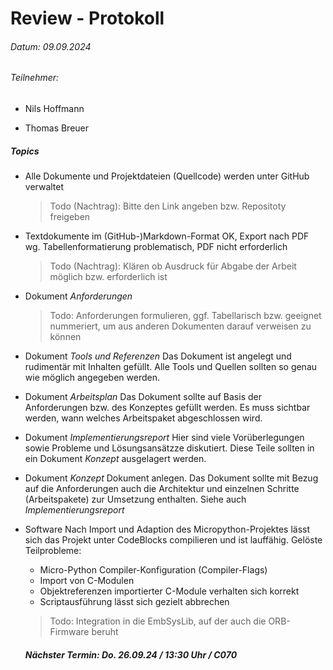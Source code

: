 # Review - Protokoll

###### Datum: 09.09.2024

###### Teilnehmer:

- Nils Hoffmann

- Thomas Breuer

##### Topics

- Alle Dokumente und Projektdateien (Quellcode) werden unter GitHub verwaltet
  
  > Todo (Nachtrag): Bitte den Link angeben bzw. Repositoty freigeben

- Textdokumente im (GitHub-)Markdown-Format OK, Export nach PDF wg. Tabellenformatierung problematisch, PDF nicht erforderlich
  
  > Todo (Nachtrag): Klären ob Ausdruck für Abgabe der Arbeit möglich bzw. erforderlich ist

- Dokument *Anforderungen*
  
  > Todo: Anforderungen formulieren, ggf. Tabellarisch bzw. geeignet nummeriert, um aus anderen Dokumenten darauf verweisen zu können

- Dokument *Tools und Referenzen*
  Das Dokument ist angelegt und rudimentär mit Inhalten gefüllt. Alle Tools und Quellen sollten so genau wie möglich angegeben werden. 

- Dokument *Arbeitsplan*
  Das Dokument sollte auf Basis der Anforderungen bzw. des Konzeptes gefüllt werden. Es muss sichtbar werden, wann welches Arbeitspaket abgeschlossen wird.

- Dokument *Implementierungsreport*
  Hier sind viele Vorüberlegungen sowie Probleme und Lösungsansätzze diskutiert. Diese Teile sollten in ein Dokument *Konzept* ausgelagert werden.

- Dokument *Konzept*
  Dokument anlegen. Das Dokument sollte mit Bezug auf die Anforderungen auch die Architektur und einzelnen Schritte (Arbeitspakete) zur Umsetzung enthalten. Siehe auch *Implementierungsreport*

- Software
  Nach Import und Adaption des Micropython-Projektes lässt sich das Projekt unter CodeBlocks compilieren und ist lauffähig. 
  Gelöste Teilprobleme:
  
  - Micro-Python Compiler-Konfiguration (Compiler-Flags)
  - Import von C-Modulen
  - Objektreferenzen importierter C-Module verhalten sich korrekt
  - Scriptausführung lässt sich gezielt abbrechen
  
  > Todo: Integration in die EmbSysLib, auf der auch die ORB-Firmware beruht
  
  ##### Nächster Termin: Do. 26.09.24 / 13:30 Uhr / C070
